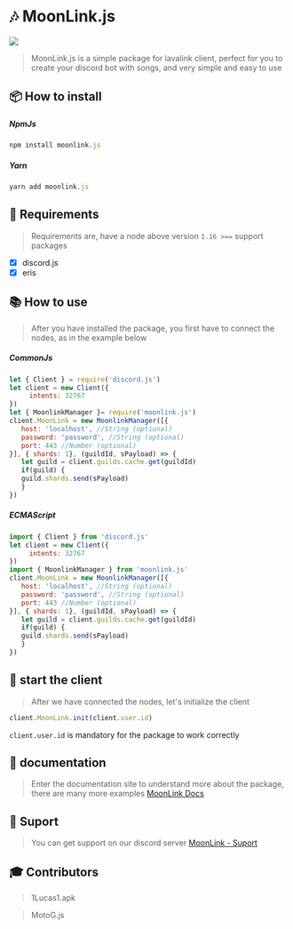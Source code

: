 # 🎶 MoonLink.js
<img src='https://media.discordapp.net/attachments/960186492653813862/978653257180254258/IMG_20220523_203520.png'></img>

> MoonLink.js is a simple package for lavalink client, perfect for you to create your discord bot with songs, and very simple and easy to use
## 📦 How to install
##### NpmJs
```js
npm install moonlink.js
```
##### Yarn
```js
yarn add moonlink.js
```
## 🎲 Requirements
> Requirements are, have a node above version `1.16 >==`
support packages
- [x] discord.js
- [x] eris

## 📚 How to use
> After you have installed the package, you first have to connect the nodes, as in the example below
##### CommonJs
```js
let { Client } = require('discord.js')
let client = new Client({
     intents: 32767
})
let { MoonlinkManager }= require('moonlink.js')
client.MoonLink = new MoonlinkManager([{
   host: 'localhost', //String (optional)
   password: 'password', //String (optional)
   port: 443 //Number (optional)
}], { shards: 1}, (guildId, sPayload) => {
   let guild = client.guilds.cache.get(guildId)
   if(guild) {
   guild.shards.send(sPayload)
   }
})
```
##### ECMAScript
```js
import { Client } from 'discord.js'
let client = new Client({
     intents: 32767
})
import { MoonlinkManager } from 'moonlink.js'
client.MoonLink = new MoonlinkManager([{
   host: 'localhost', //String (optional)
   password: 'password', //String (optional)
   port: 443 //Number (optional)
}], { shards: 1}, (guildId, sPayload) => {
   let guild = client.guilds.cache.get(guildId)
   if(guild) {
   guild.shards.send(sPayload)
   }
})
```
## 🐌 start the client 
> After we have connected the nodes, let's initialize the client 
```js
client.MoonLink.init(client.user.id)
```
`client.user.id` is mandatory for the package to work correctly 
## 📖 documentation 
> Enter the documentation site to understand more about the package, there are many more examples 
[MoonLink Docs](https://moonlinkjs.tk)
## 🎨 Suport 
> You can get support on our discord server 
[MoonLink - Suport](https://discord.gg/Gv8uxApUUY)
## 🎓 Contributors 
> 1Lucas1.apk

> MotoG.js

